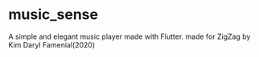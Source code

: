 # music_sense

A simple and elegant music player made with Flutter.
made for ZigZag by Kim Daryl Famenial(2020)






